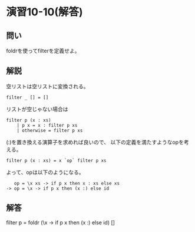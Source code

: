 演習10-10(解答)
===============

問い
----

foldrを使ってfilterを定義せよ。

解説
----

空リストは空リストに変換される。

    filter _ [] = []

リストが空じゃない場合は

    filter p (x : xs)
        | p x = x : filter p xs
        | otherwise = filter p xs

(:)を置き換える演算子を求めれば良いので、
以下の定義を満たすようなopを考える。

    filter p (x : xs) = x `op` filter p xs

よって、opは以下のようになる。

       op = \x xs -> if p x then x : xs else xs
    -> op = \x -> if p x then (x :) else id

解答
----

filter p = foldr (\x -> if p x then (x :) else id) []

